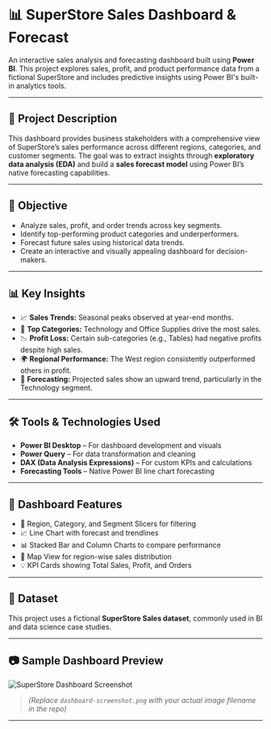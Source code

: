 # 📊 SuperStore Sales Dashboard & Forecast

An interactive sales analysis and forecasting dashboard built using **Power BI**. This project explores sales, profit, and product performance data from a fictional SuperStore and includes predictive insights using Power BI's built-in analytics tools.

---

## 📝 Project Description

This dashboard provides business stakeholders with a comprehensive view of SuperStore’s sales performance across different regions, categories, and customer segments. The goal was to extract insights through **exploratory data analysis (EDA)** and build a **sales forecast model** using Power BI’s native forecasting capabilities.

---

## 🎯 Objective

- Analyze sales, profit, and order trends across key segments.
- Identify top-performing product categories and underperformers.
- Forecast future sales using historical data trends.
- Create an interactive and visually appealing dashboard for decision-makers.

---

## 📊 Key Insights

- 📈 **Sales Trends:** Seasonal peaks observed at year-end months.
- 🛒 **Top Categories:** Technology and Office Supplies drive the most sales.
- 📉 **Profit Loss:** Certain sub-categories (e.g., Tables) had negative profits despite high sales.
- 🌍 **Regional Performance:** The West region consistently outperformed others in profit.
- 🔮 **Forecasting:** Projected sales show an upward trend, particularly in the Technology segment.

---

## 🛠 Tools & Technologies Used

- **Power BI Desktop** – For dashboard development and visuals
- **Power Query** – For data transformation and cleaning
- **DAX (Data Analysis Expressions)** – For custom KPIs and calculations
- **Forecasting Tools** – Native Power BI line chart forecasting

---

## 📎 Dashboard Features

- 🔘 Region, Category, and Segment Slicers for filtering
- 📈 Line Chart with forecast and trendlines
- 📊 Stacked Bar and Column Charts to compare performance
- 📍 Map View for region-wise sales distribution
- 💡 KPI Cards showing Total Sales, Profit, and Orders

---

## 📁 Dataset

This project uses a fictional **SuperStore Sales dataset**, commonly used in BI and data science case studies.

---

## 📷 Sample Dashboard Preview

![SuperStore Dashboard Screenshot](dashboard-screenshot.png)

> *(Replace `dashboard-screenshot.png` with your actual image filename in the repo)*

---



